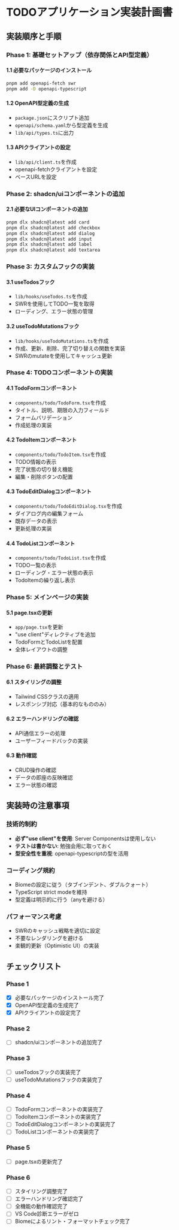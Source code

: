 # TODOアプリケーション実装計画書

## 実装順序と手順

### Phase 1: 基礎セットアップ（依存関係とAPI型定義）

#### 1.1 必要なパッケージのインストール

```bash
pnpm add openapi-fetch swr
pnpm add -D openapi-typescript
```

#### 1.2 OpenAPI型定義の生成

- `package.json`にスクリプト追加
- `openapi/schema.yaml`から型定義を生成
- `lib/api/types.ts`に出力

#### 1.3 APIクライアントの設定

- `lib/api/client.ts`を作成
- openapi-fetchクライアントを設定
- ベースURLを設定

### Phase 2: shadcn/uiコンポーネントの追加

#### 2.1 必要なUIコンポーネントの追加

```bash
pnpm dlx shadcn@latest add card
pnpm dlx shadcn@latest add checkbox
pnpm dlx shadcn@latest add dialog
pnpm dlx shadcn@latest add input
pnpm dlx shadcn@latest add label
pnpm dlx shadcn@latest add textarea
```

### Phase 3: カスタムフックの実装

#### 3.1 useTodosフック

- `lib/hooks/useTodos.ts`を作成
- SWRを使用してTODO一覧を取得
- ローディング、エラー状態の管理

#### 3.2 useTodoMutationsフック

- `lib/hooks/useTodoMutations.ts`を作成
- 作成、更新、削除、完了切り替えの関数を実装
- SWRのmutateを使用してキャッシュ更新

### Phase 4: TODOコンポーネントの実装

#### 4.1 TodoFormコンポーネント

- `components/todo/TodoForm.tsx`を作成
- タイトル、説明、期限の入力フィールド
- フォームバリデーション
- 作成処理の実装

#### 4.2 TodoItemコンポーネント

- `components/todo/TodoItem.tsx`を作成
- TODO情報の表示
- 完了状態の切り替え機能
- 編集・削除ボタンの配置

#### 4.3 TodoEditDialogコンポーネント

- `components/todo/TodoEditDialog.tsx`を作成
- ダイアログ内の編集フォーム
- 既存データの表示
- 更新処理の実装

#### 4.4 TodoListコンポーネント

- `components/todo/TodoList.tsx`を作成
- TODO一覧の表示
- ローディング・エラー状態の表示
- TodoItemの繰り返し表示

### Phase 5: メインページの実装

#### 5.1 page.tsxの更新

- `app/page.tsx`を更新
- "use client"ディレクティブを追加
- TodoFormとTodoListを配置
- 全体レイアウトの調整

### Phase 6: 最終調整とテスト

#### 6.1 スタイリングの調整

- Tailwind CSSクラスの適用
- レスポンシブ対応（基本的なもののみ）

#### 6.2 エラーハンドリングの確認

- API通信エラーの処理
- ユーザーフィードバックの実装

#### 6.3 動作確認

- CRUD操作の確認
- データの即座の反映確認
- エラー状態の確認

## 実装時の注意事項

### 技術的制約

- **必ず"use client"を使用**: Server Componentsは使用しない
- **テストは書かない**: 勉強会用に取っておく
- **型安全性を重視**: openapi-typescriptの型を活用

### コーディング規約

- Biomeの設定に従う（タブインデント、ダブルクォート）
- TypeScript strict modeを維持
- 型定義は明示的に行う（anyを避ける）

### パフォーマンス考慮

- SWRのキャッシュ戦略を適切に設定
- 不要なレンダリングを避ける
- 楽観的更新（Optimistic UI）の実装

## チェックリスト

### Phase 1

- [x] 必要なパッケージのインストール完了
- [x] OpenAPI型定義の生成完了
- [x] APIクライアントの設定完了

### Phase 2

- [ ] shadcn/uiコンポーネントの追加完了

### Phase 3

- [ ] useTodosフックの実装完了
- [ ] useTodoMutationsフックの実装完了

### Phase 4

- [ ] TodoFormコンポーネントの実装完了
- [ ] TodoItemコンポーネントの実装完了
- [ ] TodoEditDialogコンポーネントの実装完了
- [ ] TodoListコンポーネントの実装完了

### Phase 5

- [ ] page.tsxの更新完了

### Phase 6

- [ ] スタイリング調整完了
- [ ] エラーハンドリング確認完了
- [ ] 全機能の動作確認完了
- [ ] VS Code診断エラーがゼロ
- [ ] Biomeによるリント・フォーマットチェック完了
